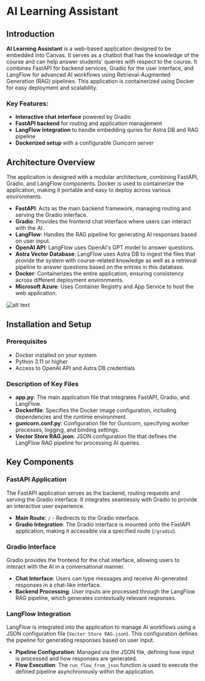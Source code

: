 # AI Learning Assistant

## Introduction
**AI Learning Assistant** is a web-based application designed to be embedded into Canvas. It serves as a chatbot that has the knowledge of the course and can help answer students' queries with respect to the course. It combines FastAPI for backend services, Gradio for the user interface, and LangFlow for advanced AI workflows using Retrieval-Augmented Generation (RAG) pipelines. This application is containerized using Docker for easy deployment and scalability.

### Key Features:
- **Interactive chat interface** powered by Gradio
- **FastAPI backend** for routing and application management
- **LangFlow integration** to handle embedding quries for Astra DB and RAG pipeline
- **Dockerized setup** with a configurable Gunicorn server

## Architecture Overview
The application is designed with a modular architecture, combining FastAPI, Gradio, and LangFlow components. Docker is used to containerize the application, making it portable and easy to deploy across various environments.

- **FastAPI**: Acts as the main backend framework, managing routing and serving the Gradio interface.
- **Gradio**: Provides the frontend chat interface where users can interact with the AI.
- **LangFlow**: Handles the RAG pipeline for generating AI responses based on user input.
- **OpenAI API**: LangFlow uses OpenAI's GPT model to answer questions.
- **Astra Vector Database**: LangFlow uses Astra DB to ingest the files that provide the system with course-related knowledge as well as a retrieval pipeline to answer questions based on the entries in this database.
- **Docker**: Containerizes the entire application, ensuring consistency across different deployment environments.
- **Microsoft Azure**: Uses Container Registry and App Service to host the web application.

![alt text](https://github.com/amansariya/FastAPI-Gradio-Langflow-RAG-App/blob/main/RAG%20Flowchart.jpg)

## Installation and Setup

### Prerequisites
- Docker installed on your system
- Python 3.11 or higher
- Access to OpenAI API and Astra DB credentials


### Description of Key Files
- **app.py**: The main application file that integrates FastAPI, Gradio, and LangFlow.
- **Dockerfile**: Specifies the Docker image configuration, including dependencies and the runtime environment.
- **gunicorn.conf.py**: Configuration file for Gunicorn, specifying worker processes, logging, and binding settings.
- **Vector Store RAG.json**: JSON configuration file that defines the LangFlow RAG pipeline for processing AI queries.

## Key Components

### FastAPI Application
The FastAPI application serves as the backend, routing requests and serving the Gradio interface. It integrates seamlessly with Gradio to provide an interactive user experience.

- **Main Route**: `/` - Redirects to the Gradio interface.
- **Gradio Integration**: The Gradio interface is mounted onto the FastAPI application, making it accessible via a specified route (`/gradio`).

### Gradio Interface
Gradio provides the frontend for the chat interface, allowing users to interact with the AI in a conversational manner.

- **Chat Interface**: Users can type messages and receive AI-generated responses in a chat-like interface.
- **Backend Processing**: User inputs are processed through the LangFlow RAG pipeline, which generates contextually relevant responses.

### LangFlow Integration
LangFlow is integrated into the application to manage AI workflows using a JSON configuration file (`Vector Store RAG.json`). This configuration defines the pipeline for generating responses based on user input.

- **Pipeline Configuration**: Managed via the JSON file, defining how input is processed and how responses are generated.
- **Flow Execution**: The `run_flow_from_json` function is used to execute the defined pipeline asynchronously within the application.
